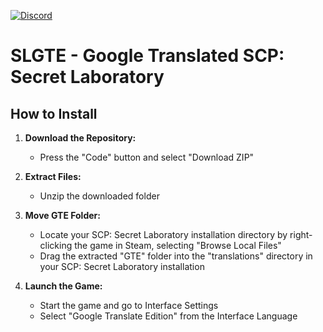 [![Discord](https://img.shields.io/discord/1071781134033236028)](https://discord.gg/E86dwhPCXj)
# SLGTE - Google Translated SCP: Secret Laboratory

## How to Install

1. **Download the Repository:**
   - Press the "Code" button and select "Download ZIP"

2. **Extract Files:**
   - Unzip the downloaded folder

3. **Move GTE Folder:**
   - Locate your SCP: Secret Laboratory installation directory by right-clicking the game in Steam, selecting "Browse Local Files"
   - Drag the extracted "GTE" folder into the "translations" directory in your SCP: Secret Laboratory installation

4. **Launch the Game:**
   - Start the game and go to Interface Settings
   - Select "Google Translate Edition" from the Interface Language
